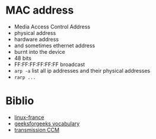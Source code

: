 # MAC address

- Media Access Control Address
- physical address
- hardware address
- and sometimes ethernet address
- burnt into the device
- 48 bits
- FF:FF:FF:FF:FF:FF broadcast
- `arp -a` list all ip addresses and their physical addresses
- `rarp ...`

# Biblio

- [linux-france](http://www.linux-france.org/prj/edu/archinet/systeme/ch02s03.html)
- [geeksforgeeks vocabulary](https://www.geeksforgeeks.org/network-devices-hub-repeater-bridge-switch-router-gateways/)
- [transmission CCM](https://web.maths.unsw.edu.au/~lafaye/CCM/transmission/transmode.htm)
